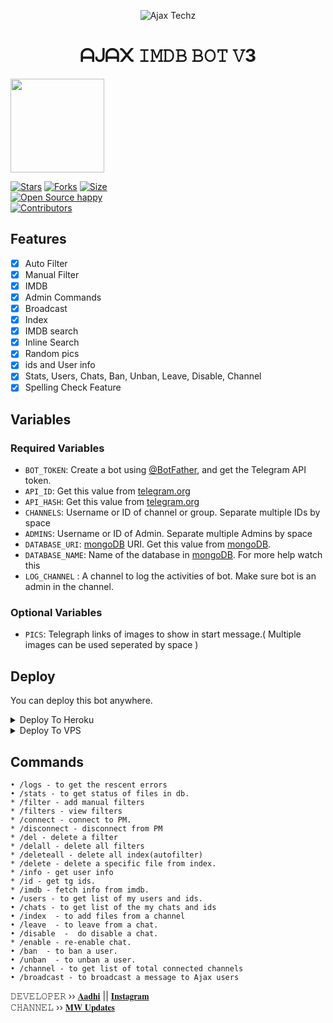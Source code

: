 <p align="center">
  <img src="assets/AJAX.png" alt="Ajax Techz">
</p>
<h1 align="center">
  <b>ᗩᒍᗩ᙭ 𝙸𝙼𝙳𝙱 𝙱𝙾𝚃 𝚅3</b>
</h1>
<a href="https://youtube.com/channel/UCf_dVNrilcT0V2R--HbYpMA">
  <img src="https://img.shields.io/badge/𝚂𝚄𝙱𝚂𝙲𝚁𝙸𝙱𝙴-red?logo=youtube" width="150">

[![Stars](https://img.shields.io/github/stars/Aadhi000/Ajax?style=flat-square&color=orange)](https://github.com/Aadhi000/Ajax/stargazers)
[![Forks](https://img.shields.io/github/forks/Aadhi000/Ajax?style=flat-square&color=blue)](https://github.com/Aadhi000/Ajax/fork)
[![Size](https://img.shields.io/github/repo-size/Aadhi000/Ajax?style=flat-square&color=black)](https://github.com/Aadhi000/Ajax)   
[![Open Source happy ](https://badges.frapsoft.com/os/v2/open-source.svg?v=110)](https://github.com/Aadhi000/Ajax)   
[![Contributors](https://img.shields.io/github/contributors/Aadhi000/Ajax?style=flat-square&color=green)](https://github.com/Aadhi000/Ajax/graphs/contributors)
## Features

- [x] Auto Filter
- [x] Manual Filter
- [x] IMDB
- [x] Admin Commands
- [x] Broadcast
- [x] Index
- [x] IMDB search
- [x] Inline Search
- [x] Random pics
- [x] ids and User info 
- [x] Stats, Users, Chats, Ban, Unban, Leave, Disable, Channel
- [x] Spelling Check Feature

## Variables

### Required Variables
* `BOT_TOKEN`: Create a bot using [@BotFather](https://telegram.dog/BotFather), and get the Telegram API token.
* `API_ID`: Get this value from [telegram.org](https://my.telegram.org/apps)
* `API_HASH`: Get this value from [telegram.org](https://my.telegram.org/apps)
* `CHANNELS`: Username or ID of channel or group. Separate multiple IDs by space
* `ADMINS`: Username or ID of Admin. Separate multiple Admins by space
* `DATABASE_URI`: [mongoDB](https://www.mongodb.com) URI. Get this value from [mongoDB](https://www.mongodb.com).
* `DATABASE_NAME`: Name of the database in [mongoDB](https://www.mongodb.com). For more help watch this 
* `LOG_CHANNEL` : A channel to log the activities of bot. Make sure bot is an admin in the channel.
### Optional Variables
* `PICS`: Telegraph links of images to show in start message.( Multiple images can be used seperated by space )


## Deploy
You can deploy this bot anywhere.



<details><summary>Deploy To Heroku</summary>
<p>
<br>
<a href="https://heroku.com/deploy?template=https://github.com/Achloo/Ajax">
  <img src="https://www.herokucdn.com/deploy/button.svg" alt="Deploy">
</a>
</p>
</details>

<details><summary>Deploy To VPS</summary>
<p>
<pre>
git clone https://github.com/Aadhi000/Ajax
# Install Packages
pip3 install -r requirements.txt
Edit info.py with variables as given below then run bot
python3 bot.py
</pre>
</p>
</details>


## Commands
```
• /logs - to get the rescent errors
• /stats - to get status of files in db.
* /filter - add manual filters
* /filters - view filters
* /connect - connect to PM.
* /disconnect - disconnect from PM
* /del - delete a filter
* /delall - delete all filters
* /deleteall - delete all index(autofilter)
* /delete - delete a specific file from index.
* /info - get user info
* /id - get tg ids.
* /imdb - fetch info from imdb.
• /users - to get list of my users and ids.
• /chats - to get list of the my chats and ids 
• /index  - to add files from a channel
• /leave  - to leave from a chat.
• /disable  -  do disable a chat.
* /enable - re-enable chat.
• /ban  - to ban a user.
• /unban  - to unban a user.
• /channel - to get list of total connected channels
• /broadcast - to broadcast a message to Ajax users
```

𝙳𝙴𝚅𝙴𝙻𝙾𝙿𝙴𝚁 ›› [𝐀𝐚𝐝𝐡𝐢](https://t.me/Aadhi011) || [𝐈𝐧𝐬𝐭𝐚𝐠𝐫𝐚𝐦](https://www.instagram.com/_strange_friend_/)                                                                                                                                                                                    
𝙲𝙷𝙰𝙽𝙽𝙴𝙻 ›› [𝐌𝐖 𝐔𝐩𝐝𝐚𝐭𝐞𝐬](https://t.me/MWUpdatez)
